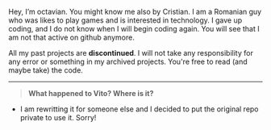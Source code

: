 Hey, I’m octavian. You might know me also by Cristian.
I am a Romanian guy who was likes to play games and is interested in technology. I gave up coding, and I do not know when I will begin coding again. You will see that I am not that active on github anymore.

All my past projects are **discontinued**. I will not take any responsibility for any error or something in my archived projects. You're free to read (and maybe take) the code.

-----------

> **What happened to Vito? Where is it?**
- I am rewritting it for someone else and I decided to put the original repo private to use it. Sorry!
